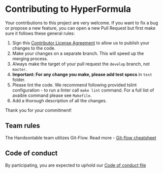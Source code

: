 # Contributing to HyperFormula

Your contributions to this project are very welcome. If you want to fix a bug or propose a new feature, you can open a new Pull Request but first make sure it follows these general rules:

1. Sign this [Contributor License Agreement](https://goo.gl/forms/yuutGuN0RjsikVpM2) to allow us to publish your changes to the code.
2. Make your changes on a separate branch. This will speed up the merging process.
3. Always make the target of your pull request the `develop` branch, not `master`.
4. **Important: For any change you make, please add test specs** in `test` folder.
5. Please lint the code. We recommend following provided tslint configuration - to run a linter call `make lint` command. For a full list of avaible command please see `Makefile`.
6. Add a thorough description of all the changes.

Thank you for your commitment!

## Team rules

The Handsontable team utilizes Git-Flow. Read more - [Git-flow cheatsheet](https://danielkummer.github.io/git-flow-cheatsheet/)

## Code of conduct

By participating, you are expected to uphold our [Code of conduct file](https://github.com/handsontable/hyperformula/blob/master/CODE_OF_CONDUCT.md)
